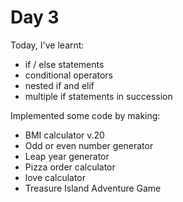 # Day 3

Today, I've learnt:
- if / else statements
- conditional operators
- nested if and elif
- multiple if statements in succession

Implemented some code by making:
- BMI calculator v.20
- Odd or even number generator
- Leap year generator
- Pizza order calculator
- love calculator
- Treasure Island Adventure Game